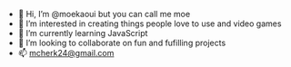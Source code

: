 - 👋 Hi, I’m @moekaoui but you can call me moe
- 👀 I’m interested in creating things people love to use and video games
- 🌱 I’m currently learning JavaScript
- 💞️ I’m looking to collaborate on fun and fufilling projects
- 📫 mcherk24@gmail.com

<!---
moekaoui/moekaoui is a ✨ special ✨ repository because its `README.md` (this file) appears on your GitHub profile.
You can click the Preview link to take a look at your changes.
--->
